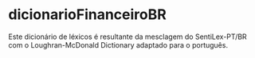 # dicionarioFinanceiroBR
Este dicionário de léxicos é resultante da mesclagem do SentiLex-PT/BR com o Loughran-McDonald Dictionary adaptado para o português.
